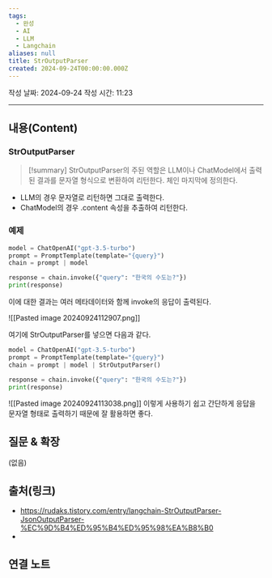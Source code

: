 ```yaml
---
tags:
  - 완성
  - AI
  - LLM
  - Langchain
aliases: null
title: StrOutputParser
created: 2024-09-24T00:00:00.000Z
---
```

작성 날짜: 2024-09-24
작성 시간: 11:23


----
## 내용(Content)

### StrOutputParser

>[!summary]
>StrOutputParser의 주된 역할은 LLM이나 ChatModel에서 출력된 결과를 문자열 형식으로 변환하여 리턴한다. 체인 마지막에 정의한다.

- LLM의 경우 문자열로 리턴하면 그대로 출력한다.
- ChatModel의 경우 .content 속성을 추출하여 리턴한다.

### 예제

```python
model = ChatOpenAI("gpt-3.5-turbo")
prompt = PromptTemplate(template="{query}")
chain = prompt | model

response = chain.invoke({"query": "한국의 수도는?"})
print(response)
```

이에 대한 결과는 여러 메타데이터와 함께 invoke의 응답이 출력된다.

![[Pasted image 20240924112907.png]]

여기에 StrOutputParser를 넣으면 다음과 같다.

```python
model = ChatOpenAI("gpt-3.5-turbo")
prompt = PromptTemplate(template="{query}")
chain = prompt | model | StrOutputParser()

response = chain.invoke({"query": "한국의 수도는?"})
print(response)
```

![[Pasted image 20240924113038.png]]
이렇게 사용하기 쉽고 간단하게 응답을 문자열 형태로 출력하기 때문에 잘 활용하면 좋다.

## 질문 & 확장

(없음)

## 출처(링크)

- https://rudaks.tistory.com/entry/langchain-StrOutputParser-JsonOutputParser-%EC%9D%B4%ED%95%B4%ED%95%98%EA%B8%B0
-
## 연결 노트











